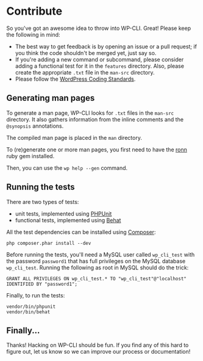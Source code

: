 Contribute
==========

So you've got an awesome idea to throw into WP-CLI. Great! Please keep the following in mind:

* The best way to get feedback is by opening an issue or a pull request; if you think the code shouldn't be merged yet, just say so.
* If you're adding a new command or subcommand, please consider adding a functional test for it in the `features` directory. Also, please create the appropriate `.txt` file in the `man-src` directory.
* Please follow the [WordPress Coding Standards](http://make.wordpress.org/core/handbook/coding-standards/).

Generating man pages
--------------------

To generate a man page, WP-CLI looks for `.txt` files in the `man-src` directory. It also gathers information from the inline comments and the `@synopsis` annotations.

The compiled man page is placed in the `man` directory.

To (re)generate one or more man pages, you first need to have the [ronn](https://rubygems.org/gems/ronn) ruby gem installed.

Then, you can use the `wp help --gen` command.

Running the tests
-----------------

There are two types of tests:

* unit tests, implemented using [PHPUnit](http://phpunit.de/)
* functional tests, implemented using [Behat](http://behat.org)

All the test dependencies can be installed using [Composer](http://getcomposer.org/):

    php composer.phar install --dev

Before running the tests, you'll need a MySQL user called `wp_cli_test` with the
password `password1` that has full privileges on the MySQL database `wp_cli_test`.
Running the following as root in MySQL should do the trick:

    GRANT ALL PRIVILEGES ON wp_cli_test.* TO "wp_cli_test"@"localhost" IDENTIFIED BY "password1";

Finally, to run the tests:

    vendor/bin/phpunit
    vendor/bin/behat

Finally...
----------

Thanks! Hacking on WP-CLI should be fun. If you find any of this hard to figure
out, let us know so we can improve our process or documentation!
